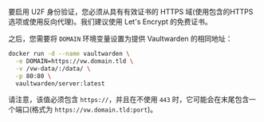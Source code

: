 要启用 U2F 身份验证，您必须从具有有效证书的 HTTPS 域(使用包含的HTTPS 选项或使用反向代理)。我们建议使用 Let's Encrypt 的免费证书。

之后，您需要将 `DOMAIN` 环境变量设置为提供 Vaultwarden 的相同地址：

```sh
docker run -d --name vaultwarden \
  -e DOMAIN=https://vw.domain.tld \
  -v /vw-data/:/data/ \
  -p 80:80 \
  vaultwarden/server:latest
```

请注意，该值必须包含 `https://`，并且在不使用 `443` 时，它可能会在末尾包含一个端口(格式为 `https://vw.domain.tld:port`)。